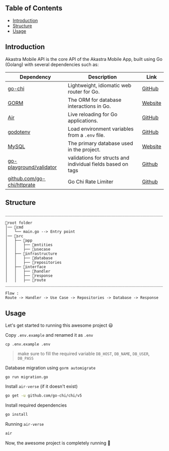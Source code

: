 ## Table of Contents

- [Introduction](#introduction)
- [Structure](#structure)
- [Usage](#usage)

## Introduction

Akastra Mobile API is the core API of the Akastra Mobile App, built using Go (Golang) with several dependencies such as:

| Dependency                                                            | Description                                                 | Link                                                 |
| --------------------------------------------------------------------- | ----------------------------------------------------------- | ---------------------------------------------------- |
| [go-chi](https://github.com/go-chi/chi)                               | Lightweight, idiomatic web router for Go.                   | [GitHub](https://github.com/go-chi/chi)              |
| [GORM](https://gorm.io/)                                              | The ORM for database interactions in Go.                    | [Website](https://gorm.io/)                          |
| [Air](https://github.com/cosmtrek/air)                                | Live reloading for Go applications.                         | [GitHub](https://github.com/cosmtrek/air)            |
| [godotenv](https://github.com/joho/godotenv)                          | Load environment variables from a `.env` file.              | [GitHub](https://github.com/joho/godotenv)           |
| [MySQL](https://www.mysql.com/)                                       | The primary database used in the project.                   | [Website](https://www.mysql.com/)                    |
| [go-playground/validator](https://github.com/go-playground/validator) | validations for structs and individual fields based on tags | [Github](https://github.com/go-playground/validator) |
| [github.com/go-chi/httprate](github.com/go-chi/httprate)              | Go Chi Rate Limiter                                         | [Github](github.com/go-chi/httprate)                 |

## Structure

```
______________________________________________________________________

📁root folder
│── 📁cmd
│   └── main.go --> Entry point
│── 📁src
│   ├── 📁app
│   │   ├── 📁entities
│   │   ├── 📁usecase
│   ├── 📁infrastructure
│   │   ├── 📁database
│   │   ├── 📁repositories
│   ├── 📁interface
│   │   ├── 📁handler
│   │   ├── 📁response
│   │   ├── 📁route
______________________________________________________________________

Flow :
Route -> Handler -> Use Case -> Repositories -> Database -> Response
```

## Usage

Let's get started to running this awesome project 😃

Copy `.env.example` and renamed it as `.env`

```
cp .env.example .env
```

> make sure to fill the required variable `DB_HOST`, `DB_NAME`, `DB_USER`, `DB_PASS`

Database migration using `gorm automigrate`

```
go run migration.go
```

Install `air-verse` (if it doesn't exist)

```bash
go get -u github.com/go-chi/chi/v5
```

Install required dependencies

```bash
go install
```

Running `air-verse`

```bash
air
```

Now, the awesome project is completely running 🎉
